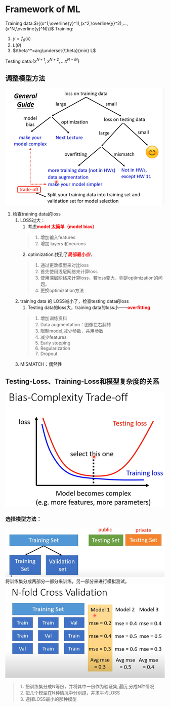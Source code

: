# Framework of ML
Training data:$\{(x^1,\overline{y}^1),(x^2,\overline{y}^2),...,(x^N,\overline{y}^N)\}$
Training:

1. $y=f_\theta(x)$
2. $L(\theta)$
3. $\theta^*=arg\underset{\theta}{min} L$

Testing data:$\{x^{N+1},x^{N+2},...x^{N+M}\}$
## 调整模型方法
![0](./img/模型调整步骤框图.png)
1. 检查training data的loss
   1. LOSS过大：
      1. 考虑<strong style="color :red;">model 太简单（model bias）</strong>
        >1. 增加输入features
        >2. 增加 layers 和neurons
      2. optimization:找到了<strong style="color :red;">局部最小点</strong>\
        >1.  通过更改模型来对比loss
        >2.  首先使用浅层网络来计算loss
        >3.  使用深层网络来计算loss，若loss变大，则是optimization的问题。
        >4.  更换optimization方法
   2. training data 的 LOSS减小了，检查testing data的loss  
      1. Testing data的loss大，training data的loss小——<strong style="color :red;">overfitting</strong>
        >1. 增加训练资料
        >2. Data augmentation：图像左右翻转
        >3. 限制model,减少参数，共用参数
        >4. 减少features
        >5. Early stopping
        >6. Regularization
        >7. Dropout
     2. MISMATCH：偶然性
## Testing-Loss、Training-Loss和模型复杂度的关系
![1](./img/loss%20关系.png)
### 选择模型方法：
![2](./img/2021-05-21-17-34-42.png)
将训练集分成两部分一部分来训练，另一部分来进行模拟测试。
![3](./img/N-fold方法.png)
>1. 把训练集分成N等份，并将其中一份作为验证集,遍历,分成N种情况
>2. 把几个模型在N种情况中分别跑，并求平均LOSS
>3. 选择LOSS最小的那种模型